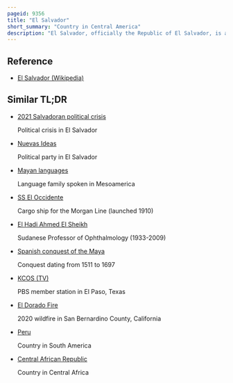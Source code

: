```yaml
---
pageid: 9356
title: "El Salvador"
short_summary: "Country in Central America"
description: "El Salvador, officially the Republic of El Salvador, is a country in Central America. It is bordered by Honduras in the Northeast Guatemala in the Northwest and the pacific Ocean in the South. San Salvador is el Salvador's Capital and largest City. The Country's Population in 2023 was estimated to be 6. 5 million."
---
```


## Reference

- [El Salvador (Wikipedia)](https://en.wikipedia.org/?curid=9356)

## Similar TL;DR

- [2021 Salvadoran political crisis](/tldr/en/2021-salvadoran-political-crisis)

  Political crisis in El Salvador

- [Nuevas Ideas](/tldr/en/nuevas-ideas)

  Political party in El Salvador

- [Mayan languages](/tldr/en/mayan-languages)

  Language family spoken in Mesoamerica

- [SS El Occidente](/tldr/en/ss-el-occidente)

  Cargo ship for the Morgan Line (launched 1910)

- [El Hadi Ahmed El Sheikh](/tldr/en/el-hadi-ahmed-el-sheikh)

  Sudanese Professor of Ophthalmology (1933-2009)

- [Spanish conquest of the Maya](/tldr/en/spanish-conquest-of-the-maya)

  Conquest dating from 1511 to 1697

- [KCOS (TV)](/tldr/en/kcos-tv)

  PBS member station in El Paso, Texas

- [El Dorado Fire](/tldr/en/el-dorado-fire)

  2020 wildfire in San Bernardino County, California

- [Peru](/tldr/en/peru)

  Country in South America

- [Central African Republic](/tldr/en/central-african-republic)

  Country in Central Africa

